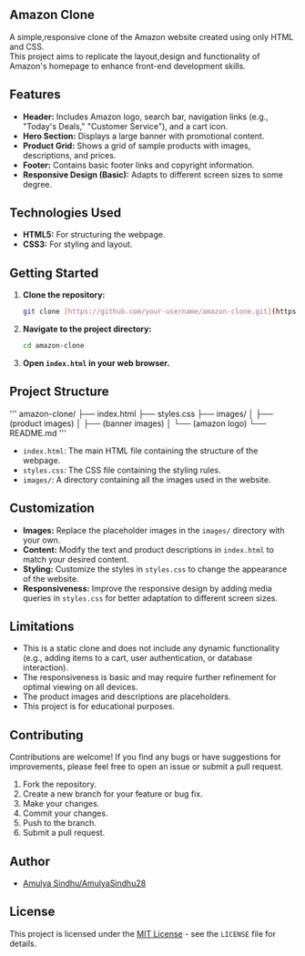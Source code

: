## Amazon Clone
  <p>A simple,responsive clone of the Amazon website created using only HTML and CSS.<br>
This project aims to replicate the layout,design and functionality of Amazon's homepage to enhance front-end development skills.</p>

## Features

* **Header:** Includes Amazon logo, search bar, navigation links (e.g., "Today's Deals," "Customer Service"), and a cart icon.
* **Hero Section:** Displays a large banner with promotional content.
* **Product Grid:** Shows a grid of sample products with images, descriptions, and prices.
* **Footer:** Contains basic footer links and copyright information.
* **Responsive Design (Basic):** Adapts to different screen sizes to some degree.

## Technologies Used

* **HTML5:** For structuring the webpage.
* **CSS3:** For styling and layout.

## Getting Started

1.  **Clone the repository:**

    ```bash
    git clone [https://github.com/your-username/amazon-clone.git](https://www.google.com/search?q=https://github.com/your-username/amazon-clone.git)
    ```

2.  **Navigate to the project directory:**

    ```bash
    cd amazon-clone
    ```

3.  **Open `index.html` in your web browser.**

## Project Structure

''' amazon-clone/
    ├── index.html
    ├── styles.css
    ├── images/
    │   ├── (product images)
    │   ├── (banner images)
    │   └── (amazon logo)
    └── README.md '''


* `index.html`: The main HTML file containing the structure of the webpage.
* `styles.css`: The CSS file containing the styling rules.
* `images/`: A directory containing all the images used in the website.

## Customization

* **Images:** Replace the placeholder images in the `images/` directory with your own.
* **Content:** Modify the text and product descriptions in `index.html` to match your desired content.
* **Styling:** Customize the styles in `styles.css` to change the appearance of the website.
* **Responsiveness:** Improve the responsive design by adding media queries in `styles.css` for better adaptation to different screen sizes.

## Limitations

* This is a static clone and does not include any dynamic functionality (e.g., adding items to a cart, user authentication, or database interaction).
* The responsiveness is basic and may require further refinement for optimal viewing on all devices.
* The product images and descriptions are placeholders.
* This project is for educational purposes.

## Contributing

Contributions are welcome! If you find any bugs or have suggestions for improvements, please feel free to open an issue or submit a pull request.

1.  Fork the repository.
2.  Create a new branch for your feature or bug fix.
3.  Make your changes.
4.  Commit your changes.
5.  Push to the branch.
6.  Submit a pull request.

## Author

* [Amulya Sindhu/AmulyaSindhu28](https://github.com/AmulyaSindhu28)

## License

This project is licensed under the [MIT License](LICENSE) - see the `LICENSE` file for details. 
